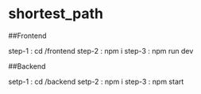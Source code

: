 # shortest_path

##Frontend

step-1 : cd /frontend
step-2 : npm i
step-3 : npm run dev

##Backend

setp-1 : cd /backend
setp-2 : npm i
step-3 : npm start
